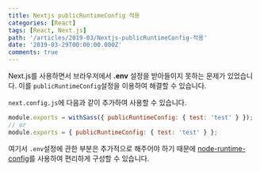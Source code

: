 ```yaml
---
title: Nextjs publicRuntimeConfig 적용
categories: [React]
tags: [React, Next.js]
path: '/articles/2019-03/Nextjs-publicRuntimeConfig-적용'
date: '2019-03-29T00:00:00.000Z'
comments: true
---
```


Next.js를 사용하면서 브라우저에서 **.env** 설정을 받아들이지 못하는 문제가 있었습니다. 이를 `publicRuntimeConfig`설정을 이용하여 해결할 수 있습니다.

`next.config.js`에 다음과 같이 추가하여 사용할 수 있습니다.

```javascript
module.exports = withSass({ publicRuntimeConfig: { test: 'test' } });
// or
module.exports = { publicRuntimeConfig: { test: 'test' } };
```

여기서 `.env`설정에 관한 부분은 추가적으로 해주어야 하기 때문에 [node-runtime-config](https://www.npmjs.com/package/next-runtime-dotenv)를 사용하여 편리하게 구성할 수 있습니다.
